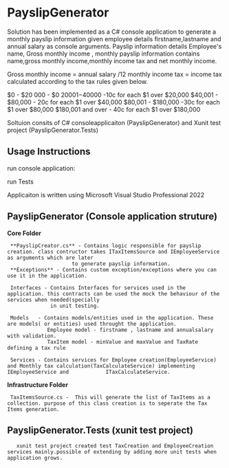 # PayslipGenerator
Solution has been implemented as a C# console application to generate a monthly payslip information given employee details firstname,lastname and annual salary as console arguments. Payslip information details Employee's name, Gross monthly income , 
 monthly payslip information contains  name,gross monthly income,monthly income tax and net monthly income. 
 
 Gross monthly income = annual salary /12 
 monthly income tax = income tax calculated according to the tax rules given below. 
 
 $0 - $20 000 - $0
 $20001 -$40000 -10c for each $1 over $20,000
 $40,001 - $80,000 - 20c for each $1 over $40,000
 $80,001 - $180,000 -30c for each $1 over $80,000
 $180,001 and over - 40c for each $1 over $180,000
 

Soltuion consits of C# consoleapplicaiton (PayslipGenerator) and Xunit test project (PayslipGenerator.Tests)
## Usage Instructions
 run console application:
 
 run Tests

 Applicaiton is written using Microsoft Visual Studio Professional 2022 
 
 ## PayslipGenerator (Console application struture)
 
  **Core Folder** 
  
     **PayslipCreator.cs** - Contains logic responsible for payslip creation. class contructor takes ITaxItemsSource and IEmployeeService as arguments which are later
                         to generate payslip information.
     **Exceptions** - Contains custom exception/exceptions where you can use it in the application.
                      
     Interfaces - Contains Interfaces for services used in the application. this contracts can be used the mock the behaviour of the services when needed(specially 
                  in unit testing.
     
     Models   - Contains models/entities used in the application. These are models( or entities) used throught the application. 
                 Employee model - firstname , lastname and annualsalary with validation.
                 TaxItem model - minValue and maxValue and TaxRate defining a tax rule 
                
     Services - Contains services for Employee creation(EmployeeService) and Monthly tax calculation(TaxCalculateService) implementing IEmployeeService and            ITaxCalculateService.  
    
     
  **Infrastructure Folder** 
     
     TaxItemsSource.cs -  This will generate the list of TaxItems as a collection. purpose of this class creation is to seperate the Tax Items generation. 
    
 ## PayslipGenerator.Tests (xunit test project)
       xunit test project created test TaxCreation and EmployeeCreation services mainly.possible of extending by adding more unit tests when application grows.  
